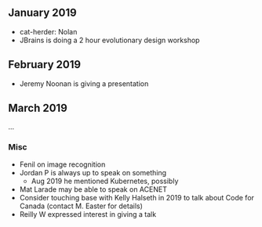 
## January 2019

* cat-herder: Nolan
* JBrains is doing a 2 hour evolutionary design workshop

## February 2019
* Jeremy Noonan is giving a presentation

## March 2019

...


### Misc

* Fenil on image recognition
* Jordan P is always up to speak on something
    * Aug 2019 he mentioned Kubernetes, possibly  
* Mat Larade may be able to speak on ACENET
* Consider touching base with Kelly Halseth in 2019 to talk about Code for Canada (contact M. Easter for details)
* Reilly W expressed interest in giving a talk

